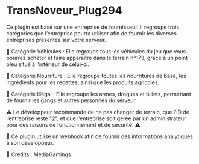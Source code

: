 # TransNoveur_Plug294

Ce plugin est basé sur une entreprise de fournisseur. Il regroupe trois catégories que l’entreprise pourra utiliser afin de fournir les diverses entreprises présentes sur votre serveur.

🔹 Catégorie Véhicules :
Elle regroupe tous les véhicules du jeu que vous pourrez acheter et faire apparaître dans le terrain n°173, grâce à un point bleu situé à l’intérieur de celui-ci.

🔹 Catégorie Nourriture :
Elle regroupe toutes les nourritures de base, les ingrédients pour les recettes, ainsi que les produits agricoles.

🔹 Catégorie Illégal :
Elle regroupe les armes, drogues et billets, permettant de fournir les gangs et autres personnes du serveur.

⚠️ Le développeur recommande de ne pas changer de terrain, que l’ID de l’entreprise reste "2", et que l’entreprise soit gérée par un administrateur pour des raisons de fonctionnement et de sécurité. ⚠️

🔧 Ce plugin utilise un webhook afin de fournir des informations analytiques à son développeur.

📌 Crédits :
MediaGamings
